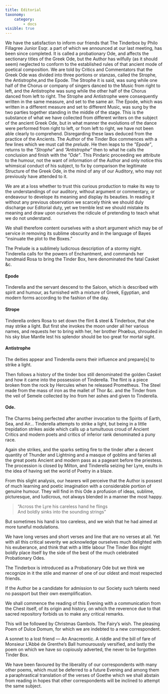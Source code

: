 ```yaml
---
title: Editorial
taxonomy:
    category:
        - docs
visible: true
---
```


We have the satisfaction to inform our friends that The Tinderbox by Philo Fillagree Junior Esqr. a part of which we announced at our last meeting, has been since completed. It is called a probationary Ode, and affects the sectionary titles of the Greek Ode, but the Author has wilfully (as it should seem) neglected to conform to the established rules of that ancient mode of poetical composition. We are told by Critics and Commentators that the Greek Ode was divided into three portions or stanzas, called the Strophe, the Antistrophe,and the Epode. The Strophe it is said, was sung while one half of the Chorus or company of singers danced to the Music from right to left, and the Antistrophe was sung while the other half of the Chorus danced from left to right. The Strophe and Antistrophe were consequently written in the same measure, and set to the same air. The Epode, which was written in a different measure and set to different Music, was sung by the two parties together standing in the middle of the stage. This is the substance of what we have collected from different writers on the subject of the ancient Greek Ode, but in what manner the evolutions of the dance were performed from right to left, or from left to right, we have not been able clearly to comprehend. Disregarding these laws deduced from the practice of the Ancients. The Author of the Tinder Box commences with a few lines which we must call the *prelude*. He then leaps to the *”Epode”*, returns to the *”Strophe”* and *”Antistrophe”* then to what he calls the conclusion and finish with the *”Ode”*. This Pindaric proceeding we attribute to the humour, not the want of information of the Author and only notice this whimsical conduct of his subject, to fix by comparison the legitimate Structure of the Greek Ode, in the mind of any of our Auditory, who may not previously have attended to it.

We are at a loss whether to trust this curious production to make its way to the understandings of our auditory, without argument or commentary, or endeavour to develope its meaning and display its beauties. In reading it without any previous observation we scarcely think we should duly discharge our Editorial duty, yet we tremble lest we should mistake its meaning and draw upon ourselves the ridicule of pretending to teach what we do not understand.

We shall therefore content ourselves with a short argument which may be of service in removing its sublime obscurity and in the language of Bayes “insinuate the plot to the Boxes.”

The Prelude is a sublimely ludicrous description of a stormy night. Tinderella calls for the powers of Enchantment, and commands her handmaid Rosa to bring the Tinder Box, here denominated the fatal Casket &c.

#### Epode

Tinderella and the servant descend to the Saloon, which is described with spirit and humour, as furnished with a mixture of Greek, Egyptian, and modern forms according to the fashion of the day.

#### Strope

Tinderella orders Rosa to set down the flint & steel & Tinderbox, that she may strike a light. But first she invokes the moon under all her various names, and requests her to bring with her, her brother Phœbus, shrouded in his sky blue Mantle lest his splendor should be too great for mortal sight.

#### Antistrophe

The deities appear and Tinderella owns their influence and prepare[s] to strike a light.

Then follows a history of the tinder box still denominated the golden Casket and how it came into the possession of Tinderella. The flint is a piece broken from the rock by Hercules when he released Prometheus. The Steel made from the mass of iron as the mallet of Thor &c. and the Tinder from the veil of Semele collected by Ino from her ashes and given to Tinderella.

#### Ode.

The Charms being perfected after another invocation to the Spirits of Earth, Sea, and Air... Tinderella attempts to strike a light, but being in a little trepidation strikes aside which calls up a tumultuous croud of Ancient Critics and modern poets and critics of inferior rank denominated a puny race.

Again she strikes, and the sparks setting fire to the tinder after a decent quantity of Thunder and Lightning and a masque of goblins and fairies all the great poets Ancient and modern pass as a pageant before the priestess. The procession is closed by Milton, and Tinderella seizing her Lyre, exults in the idea of having set the world of Poetry in a blaze.

From this slight analysis, our hearers will perceive that the Author is possest of much learning and poetic imagination with a considerable portion of genuine humour. They will find in this Ode a profusion of ideas, sublime, picturesque, and ludicrous, not always blended in a manner the most happy.

> “Across the Lyre his careless hand he flings  
And boldly sinks into the sounding strings”

But sometimes his hand is too careless, and we wish that he had aimed at more tuneful modulations.

We have long verses and short verses and line that are no verses at all. Yet with all this critical severity we acknowledge ourselves much delighted with his exuberance, and think that with a little labour The Tinder Box might boldly place itself by the side of the best of the much celebrated Probationary Odes.

The Tinderbox is introduced as a Probationary Ode but we think we recognize in it the stile and manner of one of our oldest and most respected friends.

If the Author be a candidate for admission to our Society such talents need no passport but their own exemplification.

We shall commence the reading of this Evening with a communication from the Chest itself, of its origin and history, on which the reverence due to that sacred repository forbids us to make any critical remarks.

This will be followed by Christmas Gambols. The Fairy’s wish. The pleasing Poem of Dulce Domum, for which we are indebted to a new correspondent.

A sonnet to a lost friend — An Anacreontic. A riddle and the bill of fare of Monsieur L’Abbé de Grenthe’s Ball humouroussly versified, and lastly the poem on which we have so copiously adverted, the never to be forgotten Tinder Box.

We have been favoured by the liberality of our correspondents with many other poems, which must be deferred to a future Evening and among them a paraphrastical translation of the verses of Goethe which we shall abstain from reading in hopes that other correspondents will be inclined to attempt the same subject.